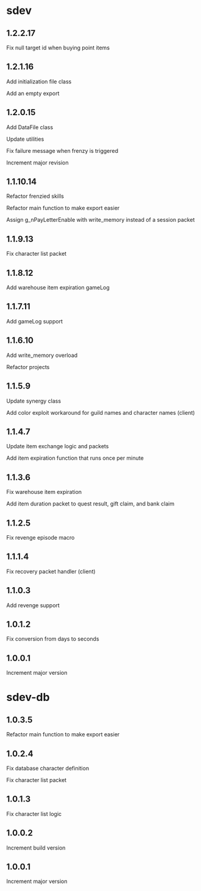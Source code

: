 # sdev

## 1.2.2.17

Fix null target id when buying point items

## 1.2.1.16

Add initialization file class

Add an empty export

## 1.2.0.15

Add DataFile class

Update utilities

Fix failure message when frenzy is triggered

Increment major revision

## 1.1.10.14

Refactor frenzied skills

Refactor main function to make export easier

Assign g_nPayLetterEnable with write_memory instead of a session packet

## 1.1.9.13

Fix character list packet

## 1.1.8.12

Add warehouse item expiration gameLog

## 1.1.7.11

Add gameLog support

## 1.1.6.10

Add write_memory overload

Refactor projects

## 1.1.5.9

Update synergy class

Add color exploit workaround for guild names and character names (client)

## 1.1.4.7

Update item exchange logic and packets

Add item expiration function that runs once per minute

## 1.1.3.6

Fix warehouse item expiration

Add item duration packet to quest result, gift claim, and bank claim

## 1.1.2.5

Fix revenge episode macro

## 1.1.1.4

Fix recovery packet handler (client)

## 1.1.0.3

Add revenge support

## 1.0.1.2

Fix conversion from days to seconds

## 1.0.0.1

Increment major version

# sdev-db

## 1.0.3.5

Refactor main function to make export easier

## 1.0.2.4

Fix database character definition

Fix character list packet

## 1.0.1.3

Fix character list logic

## 1.0.0.2

Increment build version

## 1.0.0.1

Increment major version